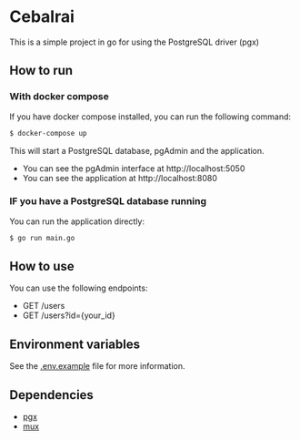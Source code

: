 # Cebalrai

This is a simple project in go for using the PostgreSQL driver (pgx)

## How to run

### With docker compose

If you have docker compose installed, you can run the following command:

```bash
$ docker-compose up
```

This will start a PostgreSQL database, pgAdmin and the application.

- You can see the pgAdmin interface at http://localhost:5050
- You can see the application at http://localhost:8080

### IF you have a PostgreSQL database running

You can run the application directly:

```bash
$ go run main.go
```

## How to use

You can use the following endpoints:

- GET /users
- GET /users?id={your_id}

## Environment variables

See the [.env.example](.env.example) file for more information.

## Dependencies

- [pgx](https://pkg.go.dev/github.com/jackc/pgx/v5)
- [mux](https://pkg.go.dev/github.com/gorilla/mux)
